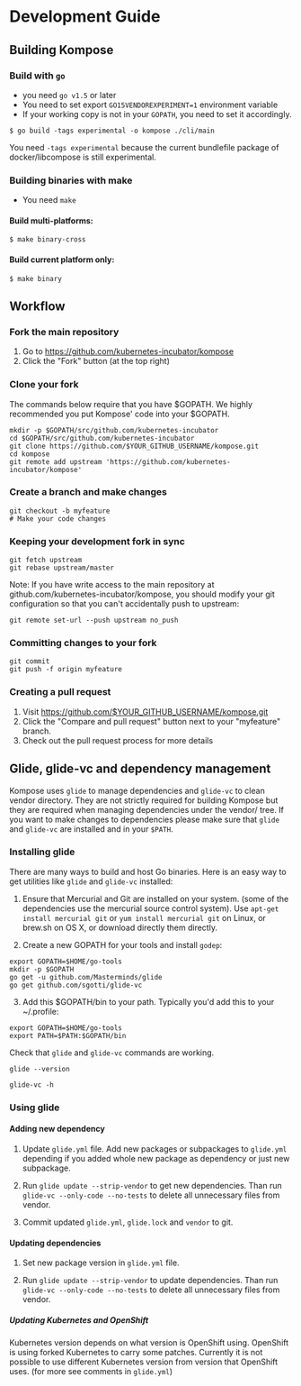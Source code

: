 # Development Guide

## Building Kompose
### Build with `go`

- you need `go v1.5` or later
- You need to set export `GO15VENDOREXPERIMENT=1` environment variable
- If your working copy is not in your `GOPATH`, you need to set it accordingly.

```console
$ go build -tags experimental -o kompose ./cli/main
```

You need `-tags experimental` because the current bundlefile package of docker/libcompose is still experimental.

### Building binaries with make

- You need `make`

#### Build multi-platforms:
```console
$ make binary-cross
```

#### Build current platform only:
```console
$ make binary
```

## Workflow
### Fork the main repository

1. Go to https://github.com/kubernetes-incubator/kompose
2. Click the "Fork" button (at the top right)

### Clone your fork

The commands below require that you have $GOPATH. We highly recommended you put Kompose' code into your $GOPATH.

```console
mkdir -p $GOPATH/src/github.com/kubernetes-incubator
cd $GOPATH/src/github.com/kubernetes-incubator
git clone https://github.com/$YOUR_GITHUB_USERNAME/kompose.git
cd kompose
git remote add upstream 'https://github.com/kubernetes-incubator/kompose'
```

### Create a branch and make changes

```console
git checkout -b myfeature
# Make your code changes
```

### Keeping your development fork in sync

```console
git fetch upstream
git rebase upstream/master
```

Note: If you have write access to the main repository at github.com/kubernetes-incubator/kompose, you should modify your git configuration so that you can't accidentally push to upstream:

```console
git remote set-url --push upstream no_push
```

### Committing changes to your fork

```console
git commit
git push -f origin myfeature
```

### Creating a pull request

1. Visit https://github.com/$YOUR_GITHUB_USERNAME/kompose.git
2. Click the "Compare and pull request" button next to your "myfeature" branch.
3. Check out the pull request process for more details

## Glide, glide-vc and dependency management

Kompose uses `glide` to manage dependencies and `glide-vc` to clean vendor directory.
They are not strictly required for building Kompose but they are required when managing dependencies under the vendor/ tree.
If you want to make changes to dependencies please make sure that `glide` and `glide-vc` are installed and in your `$PATH`.

### Installing glide

There are many ways to build and host Go binaries. Here is an easy way to get utilities like `glide` and  `glide-vc` installed:

1. Ensure that Mercurial and Git are installed on your system. (some of the dependencies use the mercurial source control system). 
    Use `apt-get install mercurial git` or `yum install mercurial git` on Linux, or brew.sh on OS X, or download directly them directly.

2. Create a new GOPATH for your tools and install `godep`:

```console
export GOPATH=$HOME/go-tools
mkdir -p $GOPATH
go get -u github.com/Masterminds/glide
go get github.com/sgotti/glide-vc
```

3. Add this $GOPATH/bin to your path. Typically you'd add this to your ~/.profile:

```console
export GOPATH=$HOME/go-tools
export PATH=$PATH:$GOPATH/bin
```

Check that `glide` and `glide-vc` commands are working.

```console
glide --version

glide-vc -h
```

### Using glide

#### Adding new dependency
1. Update `glide.yml` file.
 Add new packages or subpackages to `glide.yml` depending if you added whole new package as dependency or 
 just new subpackage.

2. Run `glide update --strip-vendor` to get new dependencies.
   Than run `glide-vc --only-code --no-tests` to delete all unnecessary files from vendor.

3. Commit updated `glide.yml`, `glide.lock` and `vendor` to git.


#### Updating dependencies

1. Set new package version in  `glide.yml` file.

2. Run `glide update --strip-vendor` to update dependencies.
   Than run `glide-vc --only-code --no-tests` to delete all unnecessary files from vendor.


##### Updating Kubernetes and OpenShift
Kubernetes version depends on what version is OpenShift using.
OpenShift is using forked Kubernetes to carry some patches.
Currently it is not possible to use different Kubernetes version from version that OpenShift uses.
(for more see comments in `glide.yml`)

